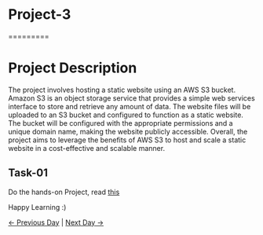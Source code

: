 # Project-3

=========

# Project Description

The project involves hosting a static website using an AWS S3 bucket. Amazon S3 is an object storage service that provides a simple web services interface to store and retrieve any amount of data. The website files will be uploaded to an S3 bucket and configured to function as a static website. The bucket will be configured with the appropriate permissions and a unique domain name, making the website publicly accessible. Overall, the project aims to leverage the benefits of AWS S3 to host and scale a static website in a cost-effective and scalable manner.

## Task-01

Do the hands-on Project, read [this](https://www.linkedin.com/posts/chetanrakhra_aws-project-devopsjobs-activity-7016427742300663808-JAQd?utm_source=share&utm_medium=member_desktop)

Happy Learning :)

[← Previous Day](../day81/README.md) | [Next Day →](../day83/README.md)
